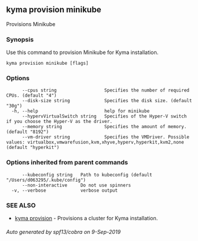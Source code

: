 ## kyma provision minikube

Provisions Minikube

### Synopsis

Use this command to provision Minikube for Kyma installation.

```
kyma provision minikube [flags]
```

### Options

```
      --cpus string                  Specifies the number of required CPUs. (default "4")
      --disk-size string             Specifies the disk size. (default "30g")
  -h, --help                         help for minikube
      --hypervVirtualSwitch string   Specifies of the Hyper-V switch if you choose the Hyper-V as the driver.
      --memory string                Specifies the amount of memory. (default "8192")
      --vm-driver string             Specifies the VMDriver. Possible values: virtualbox,vmwarefusion,kvm,xhyve,hyperv,hyperkit,kvm2,none (default "hyperkit")
```

### Options inherited from parent commands

```
      --kubeconfig string   Path to kubeconfig (default "/Users/d063295/.kube/config")
      --non-interactive     Do not use spinners
  -v, --verbose             verbose output
```

### SEE ALSO

* [kyma provision](kyma_provision.md)	 - Provisions a cluster for Kyma installation.

###### Auto generated by spf13/cobra on 9-Sep-2019
